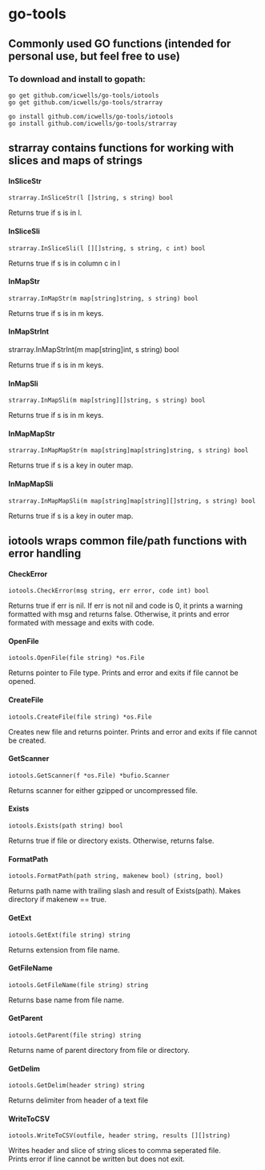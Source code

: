 # go-tools  

## Commonly used GO functions (intended for personal use, but feel free to use)  

### To download and install to gopath:  
	go get github.com/icwells/go-tools/iotools  
	go get github.com/icwells/go-tools/strarray  

	go install github.com/icwells/go-tools/iotools  
	go install github.com/icwells/go-tools/strarray  

## strarray contains functions for working with slices and maps of strings  

#### InSliceStr
	strarray.InSliceStr(l []string, s string) bool  

Returns true if s is in l.  

#### InSliceSli
	strarray.InSliceSli(l [][]string, s string, c int) bool  

Returns true if s is in column c in l  

#### InMapStr  
	strarray.InMapStr(m map[string]string, s string) bool  

Returns true if s is in m keys. 

#### InMapStrInt  
strarray.InMapStrInt(m map[string]int, s string) bool  

Returns true if s is in m keys.  

#### InMapSli  
	strarray.InMapSli(m map[string][]string, s string) bool  

Returns true if s is in m keys. 


#### InMapMapStr  
	strarray.InMapMapStr(m map[string]map[string]string, s string) bool  

Returns true if s is a key in outer map.  

#### InMapMapSli
	strarray.InMapMapSli(m map[string]map[string][]string, s string) bool  

Returns true if s is a key in outer map.  

## iotools wraps common file/path functions with error handling  

#### CheckError  
	iotools.CheckError(msg string, err error, code int) bool  

Returns true if err is nil. If err is not nil and code is 0, it prints a warning formatted with 
msg and returns false. Otherwise, it prints and error formated with message and exits with code.  

#### OpenFile
	iotools.OpenFile(file string) *os.File  

Returns pointer to File type. Prints and error and exits if file cannot be opened.  

#### CreateFile
	iotools.CreateFile(file string) *os.File   

Creates new file and returns pointer. Prints and error and exits if file cannot be created.

#### GetScanner  
	iotools.GetScanner(f *os.File) *bufio.Scanner  

Returns scanner for either gzipped or uncompressed file.  

#### Exists  
	iotools.Exists(path string) bool

Returns true if file or directory exists. Otherwise, returns false.  

#### FormatPath  
	iotools.FormatPath(path string, makenew bool) (string, bool)  

Returns path name with trailing slash and result of Exists(path). Makes directory if makenew == true.  

#### GetExt  
	iotools.GetExt(file string) string  

Returns extension from file name.  

#### GetFileName  
	iotools.GetFileName(file string) string  

Returns base name from file name.  

#### GetParent  
	iotools.GetParent(file string) string  

Returns name of parent directory from file or directory.  

#### GetDelim
	iotools.GetDelim(header string) string

Returns delimiter from header of a text file

#### WriteToCSV
	iotools.WriteToCSV(outfile, header string, results [][]string)  

Writes header and slice of string slices to comma seperated file.  
Prints error if line cannot be written but does not exit.  
